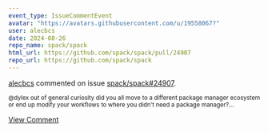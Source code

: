 ```yaml
---
event_type: IssueCommentEvent
avatar: "https://avatars.githubusercontent.com/u/19558067?"
user: alecbcs
date: 2024-08-26
repo_name: spack/spack
html_url: https://github.com/spack/spack/pull/24907
repo_url: https://github.com/spack/spack
---
```


<a href='https://github.com/alecbcs' target='_blank'>alecbcs</a> commented on issue <a href='https://github.com/spack/spack/pull/24907' target='_blank'>spack/spack#24907</a>.

<small>@dylex out of general curiosity did you all move to a different package manager ecosystem or end up modify your workflows to where you didn't need a package manager?...</small>

<a href='https://github.com/spack/spack/pull/24907' target='_blank'>View Comment</a>